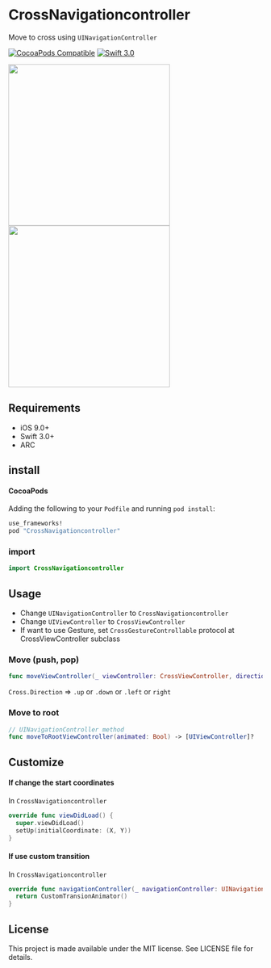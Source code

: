 # CrossNavigationcontroller

Move to cross using `UINavigationController`

[![CocoaPods Compatible](http://img.shields.io/cocoapods/v/CrossNavigationcontroller.svg?style=flat)](http://cocoadocs.org/docsets/CrossNavigationcontroller)
[![Swift 3.0](https://img.shields.io/badge/Swift-3.0-orange.svg?style=flat)](https://developer.apple.com/swift/)

<img src="https://github.com/hryk224/CrossNavigationcontroller/wiki/images/sample.gif" width="320" >

<img src="https://github.com/hryk224/CrossNavigationcontroller/wiki/images/sample2.gif" width="320" >

## Requirements
- iOS 9.0+
- Swift 3.0+
- ARC

## install

#### CocoaPods

Adding the following to your `Podfile` and running `pod install`:

```Ruby
use_frameworks!
pod "CrossNavigationcontroller"
```

### import

```Swift
import CrossNavigationcontroller
```

## Usage

 * Change `UINavigationController` to `CrossNavigationcontroller`
 * Change `UIViewController` to `CrossViewController`
 * If want to use Gesture, set `CrossGestureControllable` protocol at CrossViewController subclass

### Move (push, pop)

```Swift
func moveViewController(_ viewController: CrossViewController, direction : Cross.Direction, animated: Bool)
```

`Cross.Direction` => `.up` or `.down` or `.left` or `right`

### Move to root

```Swift
// UINavigationController method
func moveToRootViewController(animated: Bool) -> [UIViewController]?
```

## Customize

#### If change the start coordinates

In `CrossNavigationcontroller` 

```Swift
override func viewDidLoad() {
  super.viewDidLoad()
  setUp(initialCoordinate: (X, Y))
}
```

#### If use custom transition

In `CrossNavigationcontroller` 

```Swift
override func navigationController(_ navigationController: UINavigationController, animationControllerFor operation: UINavigationControllerOperation, from fromVC: UIViewController, to toVC: UIViewController) -> UIViewControllerAnimatedTransitioning? {
  return CustomTransionAnimator()
}
```

## License

This project is made available under the MIT license. See LICENSE file for details.
